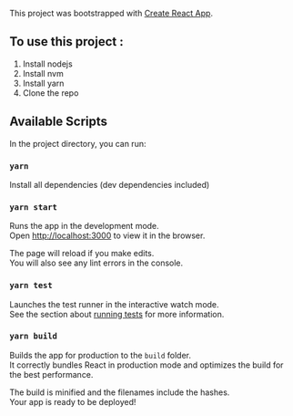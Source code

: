 This project was bootstrapped with [Create React App](https://github.com/facebook/create-react-app).

## To use this project :

1) Install nodejs
2) Install nvm
3) Install yarn
4) Clone the repo

## Available Scripts

In the project directory, you can run:

### `yarn`

Install all dependencies (dev dependencies included)

### `yarn start`

Runs the app in the development mode.<br>
Open [http://localhost:3000](http://localhost:3000) to view it in the browser.

The page will reload if you make edits.<br>
You will also see any lint errors in the console.

### `yarn test`

Launches the test runner in the interactive watch mode.<br>
See the section about [running tests](https://facebook.github.io/create-react-app/docs/running-tests) for more information.

### `yarn build`

Builds the app for production to the `build` folder.<br>
It correctly bundles React in production mode and optimizes the build for the best performance.

The build is minified and the filenames include the hashes.<br>
Your app is ready to be deployed!


